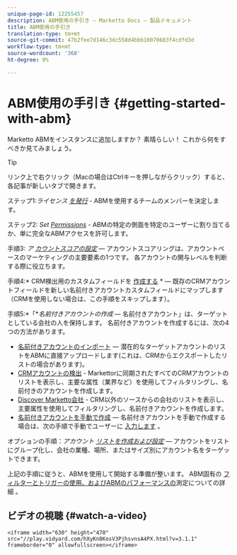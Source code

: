 ```yaml
---
unique-page-id: 12255457
description: ABM使用の手引き — Marketto Docs — 製品ドキュメント
title: ABM使用の手引き
translation-type: tm+mt
source-git-commit: 47b2fee7d146c3dc558d4bbb10070683f4cdfd3d
workflow-type: tm+mt
source-wordcount: '368'
ht-degree: 0%

---
```



# ABM使用の手引き {#getting-started-with-abm}

Marketto ABMをインスタンスに追加しますか？ 素晴らしい！ これから何をすべきか見てみましょう。

>[!TIP]
>
>リンク上で右クリック（Macの場合はCtrlキーを押しながらクリック）すると、各記事が新しいタブで開きます。

ステップ1:*ライセンス [を発行](issue-a-license.md)* - ABMを使用するチームのメンバーを決定します。

ステップ2: *Set [Permissions](permissions.md)* - ABMの特定の側面を特定のユーザーに割り当てるか、単に完全なABMアクセスを許可します。

手順3: *ア [カウントスコアの設定](account-score.md)* — アカウントスコアリングは、アカウントベースのマーケティングの主要要素の1つです。 各アカウントの関与レベルを判断する際に役立ちます。

手順4:* CRM検出用のカスタムフィールドを [作成する](http://docs.marketo.com/x/1wnG) * — 既存のCRMアカウントフィールドを新しい名前付きアカウントカスタムフィールドにマップします（CRMを使用しない場合は、この手順をスキップします）。

手順5:*「**名前付きアカウントの作成* — 名前付きアカウント」は、ターゲットとしている会社の人を保持します。 名前付きアカウントを作成するには、次の4つの方法があります。

* [名前付きアカウントのインポート](../../../product-docs/account-based-marketing/target/named-accounts/import-named-accounts.md) — 潜在的なターゲットアカウントのリストをABMに直接アップロードします(これは、CRMからエクスポートしたリストの場合があります)。
* [CRMアカウントの検出](http://docs.marketo.com/display/DOCS/Discover+Accounts#DiscoverAccounts-DiscoverCRMAccounts) - Markettorに同期されたすべてのCRMアカウントのリストを表示し、主要な属性（業界など）を使用してフィルタリングし、名前付きのアカウントを作成します。
* [Discover Marketto会社](http://docs.marketo.com/display/DOCS/Discover+Accounts#DiscoverAccounts-DiscoverMarketoCompanies) - CRM以外のソースからの会社のリストを表示し、主要属性を使用してフィルタリングし、名前付きアカウントを作成します。
* [名前付きアカウントを手動で作成](http://docs.marketo.com/display/DOCS/Create+a+Named+Account) — 名前付きアカウントを手動で作成する場合は、次の手順で手動でユーザーに [入力します](http://docs.marketo.com/display/DOCS/Add+People+to+a+Named+Account) 。

オプションの手順：*アカウント [リストを作成および設定](http://docs.marketo.com/display/DOCS/Account+Lists#AccountLists-CreateaNewAccountList)* — アカウントをリストにグループ化し、会社の業種、場所、またはサイズ別にアカウント名をターゲットできます。

上記の手順に従うと、ABMを使用して開始する準備が整います。 ABM固有の [フィルターとトリガーの使用、およびABMのパフォーマンスの](http://docs.marketo.com/display/DOCS/Engage)測定についての詳細 [](http://docs.marketo.com/display/DOCS/Measure) 。

## ビデオの視聴 {#watch-a-video}

`<iframe width="630" height="470" src="//play.vidyard.com/hXyKn8KosV3PjhsvnsA4PX.html?v=3.1.1" frameborder="0" allowfullscreen></iframe>`